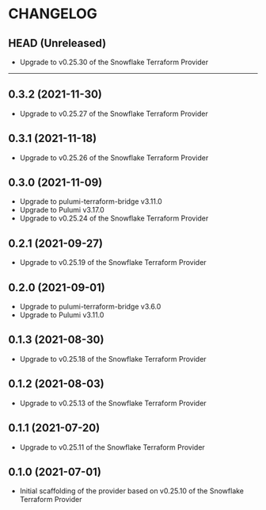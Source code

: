 CHANGELOG
=========

## HEAD (Unreleased)
* Upgrade to v0.25.30 of the Snowflake Terraform Provider

---

## 0.3.2 (2021-11-30)
* Upgrade to v0.25.27 of the Snowflake Terraform Provider

## 0.3.1 (2021-11-18)
* Upgrade to v0.25.26 of the Snowflake Terraform Provider

## 0.3.0 (2021-11-09)
* Upgrade to pulumi-terraform-bridge v3.11.0
* Upgrade to Pulumi v3.17.0
* Upgrade to v0.25.24 of the Snowflake Terraform Provider

## 0.2.1 (2021-09-27)
* Upgrade to v0.25.19 of the Snowflake Terraform Provider

## 0.2.0 (2021-09-01)
* Upgrade to pulumi-terraform-bridge v3.6.0
* Upgrade to Pulumi v3.11.0

## 0.1.3 (2021-08-30)
* Upgrade to v0.25.18 of the Snowflake Terraform Provider

## 0.1.2 (2021-08-03)
* Upgrade to v0.25.13 of the Snowflake Terraform Provider

## 0.1.1 (2021-07-20)
* Upgrade to v0.25.11 of the Snowflake Terraform Provider

## 0.1.0 (2021-07-01)
* Initial scaffolding of the provider based on v0.25.10 of the Snowflake Terraform Provider
